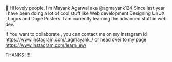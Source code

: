 👋 Hi lovely people, I’m Mayank Agarwal aka  @agmayank124
Since last year I have been doing a lot of cool stuff like Web development
Designing UI/UX , Logos and Dope Posters.
 I am currently learning the advanced stuff in web dev.
 
 If You want to collaborate , you can contact me on my instagram id https://www.instagram.com/_agmayank_/
 or head over to my page https://www.instagram.com/learn_ew/
 
 THANKS !!!!!
  

<!---
agmayank124/agmayank124 is a ✨ special ✨ repository because its `README.md` (this file) appears on your GitHub profile.
You can click the Preview link to take a look at your changes.
--->
